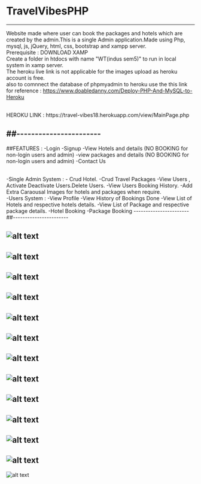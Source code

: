# TravelVibesPHP
-----------

Website made where user can book the packages and hotels which are created by the admin.This is a single Admin application.Made using Php, mysql, js, jQuery, html, css, bootstrap and xampp server.
<br>
Prerequisite :
        DOWNLOAD XAMP
<br>
Create a folder in htdocs with name "WT(indus sem5)" to run in local system in xamp server.
<br>
The heroku live link is not applicable for the images upload as heroku account is free.
<br>
also to comnnect the database of phpmyadmin to heroku use the this link for reference : https://www.doabledanny.com/Deploy-PHP-And-MySQL-to-Heroku 

<br>
HEROKU LINK : https://travel-vibes18.herokuapp.com/view/MainPage.php


##-----------------------
----------------------
##FEATURES : 
-Login
-Signup
-View Hotels and details (NO BOOKING for non-login users and admin)
-view packages and details (NO BOOKING for non-login users and admin)
-Contact Us

<br>
-Single Admin System :
        - Crud Hotel.
        -Crud Travel Packages
        -View Users , Activate Deactivate Users.Delete Users.
        -View Users Booking History.
        -Add Extra Caraousal Images for hotels and packages when require.
<br>
-Users System :
        -View Profile
        -View History of Bookings Done
        -View List of Hotels and respective hotels details.
        -View List of Package and respective package details.
        -Hotel Booking
        -Package Booking
-----------------------
##-----------------------



![alt text](https://github.com/MitanshGor/TravelVibesPhp/blob/master/ReadMeImages/FlowChartOfProject.jpg)
-------------------

![alt text](https://github.com/MitanshGor/TravelVibesPhp/blob/master/ReadMeImages/MainPAge.png)
-------------------

![alt text](https://github.com/MitanshGor/TravelVibesPhp/blob/master/ReadMeImages/Login.png)
-------------------

![alt text](https://github.com/MitanshGor/TravelVibesPhp/blob/master/ReadMeImages/SigninPage.png)
-------------------

![alt text](https://github.com/MitanshGor/TravelVibesPhp/blob/master/ReadMeImages/ProfilePage.png)
-------------------

![alt text](https://github.com/MitanshGor/TravelVibesPhp/blob/master/ReadMeImages/ListOFHotelsUserSide.png)
-------------------

![alt text](https://github.com/MitanshGor/TravelVibesPhp/blob/master/ReadMeImages/ListOfPackagesUSerSide.png)
-------------------

![alt text](https://github.com/MitanshGor/TravelVibesPhp/blob/master/ReadMeImages/UsersHistory.png)
-------------------

![alt text](https://github.com/MitanshGor/TravelVibesPhp/blob/master/ReadMeImages/BookHOtelPage.png)
-------------------

![alt text](https://github.com/MitanshGor/TravelVibesPhp/blob/master/ReadMeImages/BookPAcckagePge.png)
-------------------


![alt text](https://github.com/MitanshGor/TravelVibesPhp/blob/master/ReadMeImages/BookHOtelPage.png)
-------------------

![alt text](https://github.com/MitanshGor/TravelVibesPhp/blob/master/ReadMeImages/UsersList.png)
-------------------

![alt text](https://github.com/MitanshGor/TravelVibesPhp/blob/master/ReadMeImages/ViewPAcakgeDetails.png)


















